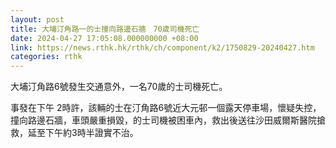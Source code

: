 ```yaml
---
layout: post
title: 大埔汀角路一的士撞向路邊石牆　70歲司機死亡
date: 2024-04-27 17:05:08.000000000 +08:00
link: https://news.rthk.hk/rthk/ch/component/k2/1750829-20240427.htm
categories: rthk
---
```


大埔汀角路6號發生交通意外，一名70歲的士司機死亡。

事發在下午 2時許，該輛的士在汀角路6號近大元邨一個露天停車場，懷疑失控，撞向路邊石牆，車頭嚴重損毀，的士司機被困車內，救出後送往沙田威爾斯醫院搶救，延至下午約3時半證實不治。
